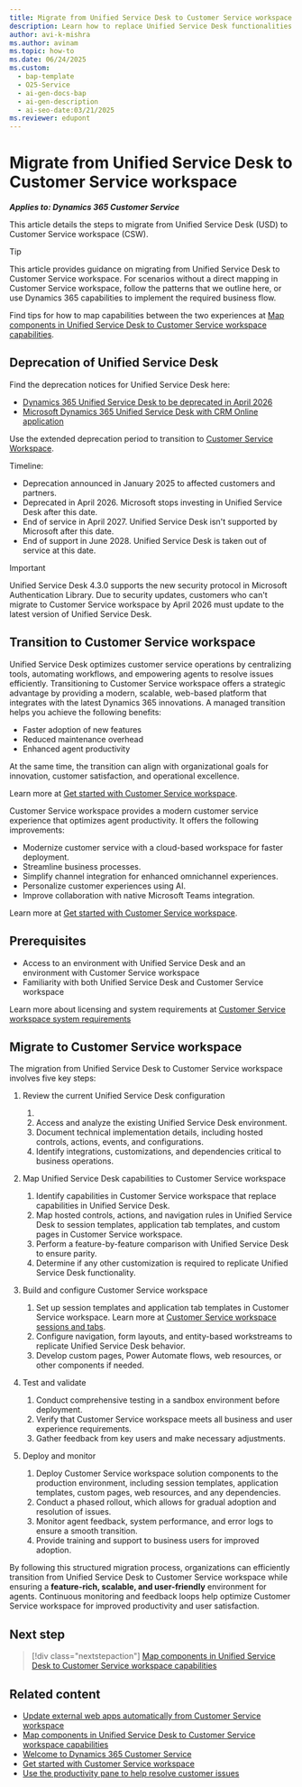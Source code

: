 ```yaml
---
title: Migrate from Unified Service Desk to Customer Service workspace
description: Learn how to replace Unified Service Desk functionalities with Customer Service workspace features for enhanced productivity.
author: avi-k-mishra
ms.author: avinam
ms.topic: how-to
ms.date: 06/24/2025
ms.custom:
  - bap-template
  - O25-Service
  - ai-gen-docs-bap
  - ai-gen-description
  - ai-seo-date:03/21/2025
ms.reviewer: edupont
---
```


# Migrate from Unified Service Desk to Customer Service workspace

***Applies to: Dynamics 365 Customer Service***

This article details the steps to migrate from Unified Service Desk (USD) to Customer Service workspace (CSW).  

> [!TIP]
> This article provides guidance on migrating from Unified Service Desk to Customer Service workspace. For scenarios without a direct mapping in Customer Service workspace, follow the patterns that we outline here, or use Dynamics 365 capabilities to implement the required business flow.

Find tips for how to map capabilities between the two experiences at [Map components in Unified Service Desk to Customer Service workspace capabilities](cs-usd-migration-guide-map-components.md).  

## Deprecation of Unified Service Desk

Find the deprecation notices for Unified Service Desk here:

- [Dynamics 365 Unified Service Desk to be deprecated in April 2026](/dynamics365/customer-service/implement/deprecations-customer-service#dynamics-365-unified-service-desk-to-be-deprecated-in-april-2026)
- [Microsoft Dynamics 365 Unified Service Desk with CRM Online application](https://www.microsoft.com/dynamics-365/blog/it-professional/2025/01/22/transition-from-unified-service-desk-to-customer-service-workspace/)

Use the extended deprecation period to transition to [Customer Service Workspace](/dynamics365/customer-service/implement/csw-overview?tabs=customerserviceadmincenter).

Timeline:

- Deprecation announced in January 2025 to affected customers and partners.
- Deprecated in April 2026. Microsoft stops investing in Unified Service Desk after this date.
- End of service in April 2027. Unified Service Desk isn't supported by Microsoft after this date.
- End of support in June 2028. Unified Service Desk is taken out of service at this date.

> [!IMPORTANT]
> Unified Service Desk 4.3.0 supports the new security protocol in Microsoft Authentication Library. Due to security updates, customers who can't migrate to Customer Service workspace by April 2026 must update to the latest version of Unified Service Desk.

## Transition to Customer Service workspace

Unified Service Desk optimizes customer service operations by centralizing tools, automating workflows, and empowering agents to resolve issues efficiently. Transitioning to Customer Service workspace offers a strategic advantage by providing a modern, scalable, web-based platform that integrates with the latest Dynamics 365 innovations. A managed transition helps you achieve the following benefits:

- Faster adoption of new features  
- Reduced maintenance overhead  
- Enhanced agent productivity  

At the same time, the transition can align with organizational goals for innovation, customer satisfaction, and operational excellence.  

Learn more at [Get started with Customer Service workspace](/dynamics365/customer-service/implement/csw-overview?tabs=customerserviceadmincenter).

Customer Service workspace provides a modern customer service experience that optimizes agent productivity. It offers the following improvements:

- Modernize customer service with a cloud-based workspace for faster deployment.
- Streamline business processes.
- Simplify channel integration for enhanced omnichannel experiences.
- Personalize customer experiences using AI.
- Improve collaboration with native Microsoft Teams integration.

Learn more at [Get started with Customer Service workspace](/dynamics365/customer-service/implement/csw-overview?tabs=customerserviceadmincenter).  

## Prerequisites

- Access to an environment with Unified Service Desk and an environment with Customer Service workspace  
- Familiarity with both Unified Service Desk and Customer Service workspace  

Learn more about licensing and system requirements at [Customer Service workspace system requirements](/dynamics365/customer-service/implement/customer-service-workspace-system-requirements)  

## Migrate to Customer Service workspace

The migration from Unified Service Desk to Customer Service workspace involves five key steps:

1. Review the current Unified Service Desk configuration  

    1. 
    1. Access and analyze the existing Unified Service Desk environment.  
    1. Document technical implementation details, including hosted controls, actions, events, and configurations.  
    1. Identify integrations, customizations, and dependencies critical to business operations.  
1. Map Unified Service Desk capabilities to Customer Service workspace  

    1. Identify capabilities in Customer Service workspace that replace capabilities in Unified Service Desk.  
    1. Map hosted controls, actions, and navigation rules  in Unified Service Desk to session templates, application tab templates, and custom pages in Customer Service workspace.  
    1. Perform a feature-by-feature comparison with Unified Service Desk to ensure parity.  
    1. Determine if any other customization is required to replicate Unified Service Desk functionality.  
1. Build and configure Customer Service workspace

    1. Set up session templates and application tab templates in Customer Service workspace. Learn more at [Customer Service workspace sessions and tabs](/dynamics365/customer-service/implement/csw-overview#customer-service-workspace-sessions-and-tabs).  
    1. Configure navigation, form layouts, and entity-based workstreams to replicate Unified Service Desk behavior.  
    1. Develop custom pages, Power Automate flows, web resources, or other components if needed.  
1. Test and validate

    1. Conduct comprehensive testing in a sandbox environment before deployment.  
    1. Verify that Customer Service workspace meets all business and user experience requirements.  
    1. Gather feedback from key users and make necessary adjustments.  
1. Deploy and monitor

    1. Deploy Customer Service workspace solution components to the production environment, including session templates, application templates, custom pages, web resources, and any dependencies.  
    1. Conduct a phased rollout, which allows for gradual adoption and resolution of issues.  
    1. Monitor agent feedback, system performance, and error logs to ensure a smooth transition.  
    1. Provide training and support to business users for improved adoption.  

By following this structured migration process, organizations can efficiently transition from Unified Service Desk to Customer Service workspace while ensuring a **feature-rich, scalable, and user-friendly** environment for agents. Continuous monitoring and feedback loops help optimize Customer Service workspace for improved productivity and user satisfaction.

## Next step

> [!div class="nextstepaction"]
> [Map components in Unified Service Desk to Customer Service workspace capabilities](cs-usd-migration-guide-map-components.md)  

## Related content

- [Update external web apps automatically from Customer Service workspace](customer-service-unified-service-desk-migration-contextual-update-external-app.md)  
- [Map components in Unified Service Desk to Customer Service workspace capabilities](cs-usd-migration-guide-map-components.md)  
- [Welcome to Dynamics 365 Customer Service](/dynamics365/customer-service/implement/overview)  
- [Get started with Customer Service workspace](/dynamics365/customer-service/implement/csw-overview?tabs=customerserviceadmincenter)  
- [Use the productivity pane to help resolve customer issues](/dynamics365/customer-service/use/csw-productivity-pane)
